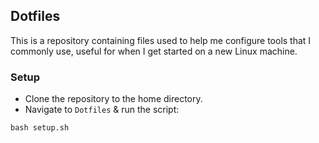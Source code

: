## Dotfiles

This is a repository containing files used to help me configure tools that I commonly use, useful for when I get started on a new Linux machine.

### Setup

* Clone the repository to the home directory.
* Navigate to `Dotfiles` & run the script:
```
bash setup.sh
```

